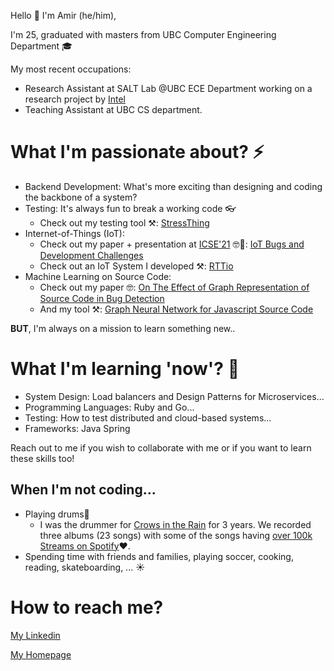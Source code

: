 
Hello 👋
I'm Amir (he/him),

I'm 25, graduated with masters from UBC Computer Engineering Department 🎓

My most recent occupations: 
   - Research Assistant at SALT Lab @UBC ECE Department working on a research project by [Intel](https://www.intel.ca/content/www/ca/en/homepage.html)
   - Teaching Assistant at UBC CS department.

# What I'm passionate about? ⚡
* Backend Development: What's more exciting than designing and coding the backbone of a system?
* Testing: It's always fun to break a working code 👓
   * Check out my testing tool ⚒️: [StressThing](https://github.com/makhshari/StressThing)
* Internet-of-Things (IoT): 
   * Check out my paper + presentation at [ICSE'21](https://conf.researchr.org/home/icse-2021) 🤓👔: [IoT Bugs and Development Challenges](https://conf.researchr.org/details/icse-2021/icse-2021-papers/67/IoT-Bugs-and-Development-Challenges)
   * Check out an IoT System I developed ⚒️: [RTTio](https://github.com/makhshari/RTTio)
* Machine Learning on Source Code:
   * Check out my paper 🤓: [On The Effect of Graph Representation of Source Code in Bug Detection](https://people.ece.ubc.ca/amirosein/files/graphStudy.pdf)
   * And my tool ⚒️: [Graph Neural Network for Javascript Source Code](https://github.com/makhshari/BugClassificationWithGNN)

**BUT**, I'm always on a mission to learn something new..
 # What I'm learning 'now'? 🌱
 * System Design: Load balancers and Design Patterns for Microservices...
 * Programming Languages: Ruby and Go...
 * Testing: How to test distributed and cloud-based systems...
 * Frameworks: Java Spring

Reach out to me if you wish to collaborate with me or if you want to learn these skills too! 

## When I'm not coding...
* Playing drums🥁
   * I was the drummer for [Crows in the Rain](https://open.spotify.com/artist/2Xk3Hc122tA7NeychRuT0u?si=fZ8AacFlTEuNFnZ6XopEBg&dl_branch=1) for 3 years. We recorded three albums (23 songs) with some of the songs having [over 100k Streams on Spotify](https://open.spotify.com/track/2M4OCoJ5q4sYmItQ2YQcH8?si=aa2caadf74d14382)❤️. 
* Spending time with friends and families, playing soccer, cooking, reading, skateboarding, ... ☀️   

 # How to reach me?

 [My Linkedin](https://www.linkedin.com/in/makhshari/) 

 [My Homepage](https://makhshari.github.io/)    




<!--
**makhshari/makhshari** is a ✨ _special_ ✨ repository because its `README.md` (this file) appears on your GitHub profile.

Here are some ideas to get you started:

- 🔭 I’m currently working on ...
- 🌱 I’m currently learning ...
- 👯 I’m looking to collaborate on ...
- 🤔 I’m looking for help with ...
- 💬 Ask me about ...
- 📫 How to reach me: ...
- 😄 Pronouns: ...
- ⚡ Fun fact: ...
-->
